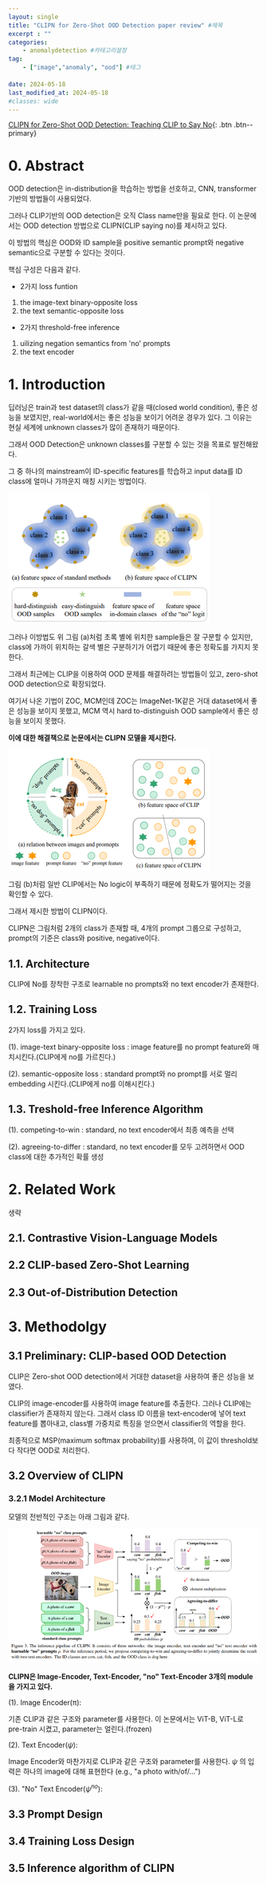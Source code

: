 ```yaml
---
layout: single
title: "CLIPN for Zero-Shot OOD Detection paper review" #제목
excerpt : ""
categories: 
    - anomalydetection #카테고리설정
tag: 
    - ["image","anomaly", "ood"] #테그

date: 2024-05-18
last_modified_at: 2024-05-18
#classes: wide    
---
```


[CLIPN for Zero-Shot OOD Detection: Teaching CLIP to Say No](https://arxiv.org/pdf/2308.12213){: .btn .btn--primary}

# 0. Abstract

OOD detection은 in-distribution을 학습하는 방법을 선호하고, CNN, transformer 기반의 방법들이 사용되었다.

그러나 CLIP기반의 OOD detection은 오직 Class name만을 필요로 한다.
이 논문에서는 OOD detection 방법으로 CLIPN(CLIP saying no)를 제시하고 있다.

이 방법의 핵심은 OOD와 ID sample을 positive semantic prompt와 negative semantic으로 구분할 수 있다는 것이다.

핵심 구성은 다음과 같다.

* 2가지 loss funtion
1. the image-text binary-opposite loss
2. the text semantic-opposite loss

* 2가지 threshold-free inference
1. uilizing negation semantics from 'no' prompts
2. the text encoder

# 1. Introduction

딥러닝은 train과 test dataset의 class가 같을 때(closed world condition), 좋은 성능을 보였지만, real-world에서는 좋은 성능을 보이기 어려운 경우가 있다.
그 이유는 현실 세계에 unknown classes가 많이 존재하기 때문이다.

그래서 OOD Detection은 unknown classes를 구분할 수 있는 것을 목표로 발전해왔다.

그 중 하나의 mainstream이 ID-specific features를 학습하고 input data를 ID class에 얼마나 가까운지 매칭 시키는 방법이다.

![Image1](/assets/images/anomalydetection/CLIPN/image1.png)

그러나 이방법도 위 그림 (a)처럼 초록 별에 위치한 sample들은 잘 구분할 수 있지만, class에 가까이 위치하는 갈색 별은 구분하기가 어렵기 때문에 좋은 정확도를 가지지 못한다.

그래서 최근에는 CLIP을 이용하여 OOD 문제를 해결하려는 방법들이 있고, zero-shot OOD detection으로 확장되었다.

여기서 나온 기법이 ZOC, MCM인데 ZOC는 ImageNet-1K같은 거대 dataset에서 좋은 성능을 보이지 못했고, MCM 역시 hard to-distinguish OOD sample에서 좋은 성능을 보이지 못했다.

**이에 대한 해결책으로 논문에서는 CLIPN 모델을 제시한다.**

![Image1](/assets/images/anomalydetection/CLIPN/image2.png)

그림 (b)처럼 일반 CLIP에서는 No logic이 부족하기 때문에 정확도가 떨어지는 것을 확인할 수 있다.

그래서 제시한 방법이 CLIPN이다.

CLIPN은 그림처럼 2개의 class가 존재할 때, 4개의 prompt 그룹으로 구성하고, prompt의 기준은 class와 positive, negative이다.

## 1.1. Architecture

CLIP에 No를 장착한 구조로 learnable no prompts와 no text encoder가 존재한다.

## 1.2. Training Loss

2가지 loss를 가지고 있다.

(1). image-text binary-opposite loss : image feature를 no prompt feature와 매치시킨다.(CLIP에게 no를 가르친다.)

(2). semantic-opposite loss : standard prompt와 no prompt를 서로 멀리 embedding 시킨다.(CLIP에게 no를 이해시킨다.)

## 1.3. Treshold-free Inference Algorithm

(1). competing-to-win : standard, no text encoder에서 최종 예측을 선택

(2). agreeing-to-differ : standard, no text encoder를 모두 고려하면서 OOD class에 대한 추가적인 확률 생성


# 2. Related Work

생략

## 2.1. Contrastive Vision-Language Models

## 2.2 CLIP-based Zero-Shot Learning

## 2.3 Out-of-Distribution Detection

# 3. Methodolgy

## 3.1 Preliminary: CLIP-based OOD Detection

CLIP은 Zero-shot OOD detection에서 거대한 dataset을 사용하여 좋은 성능을 보였다.

CLIP의 image-encoder를 사용하여 image feature를 추출한다. 그러나 CLIP에는 classifier가 존재하지 않는다.
그래서 class ID 이름을 text-encoder에 넣어 text feature를 뽑아내고, class별 가중치로 특징을 얻으면서 classifier의 역할을 한다.

최종적으로 MSP(maximum softmax probability)를 사용하여, 이 값이 threshold보다 작다면 OOD로 처리한다.

## 3.2 Overview of CLIPN

### 3.2.1 Model Architecture

모델의 전반적인 구조는 아래 그림과 같다.

![Image1](/assets/images/anomalydetection/CLIPN/image3.png)

**CLIPN은 Image-Encoder, Text-Encoder, "no" Text-Encoder 3개의 module을 가지고 있다.**

(1). Image Encoder($\mathsf{\pi}$):

기존 CLIP과 같은 구조와 parameter를 사용한다. 이 논문에서는 ViT-B, ViT-L로 pre-train 시켰고, parameter는 얼린다.(frozen)

(2). Text Encoder($\psi$):

Image Encoder와 마찬가지로 CLIP과 같은 구조와 parameter를 사용한다. $\psi$ 의 입력은 하나의 image에 대해 표현한다 (e.g., "a photo with/of/...")

(3). "No" Text Encoder($\psi^{no}$):

## 3.3 Prompt Design


## 3.4 Training Loss Design


## 3.5 Inference algorithm of CLIPN